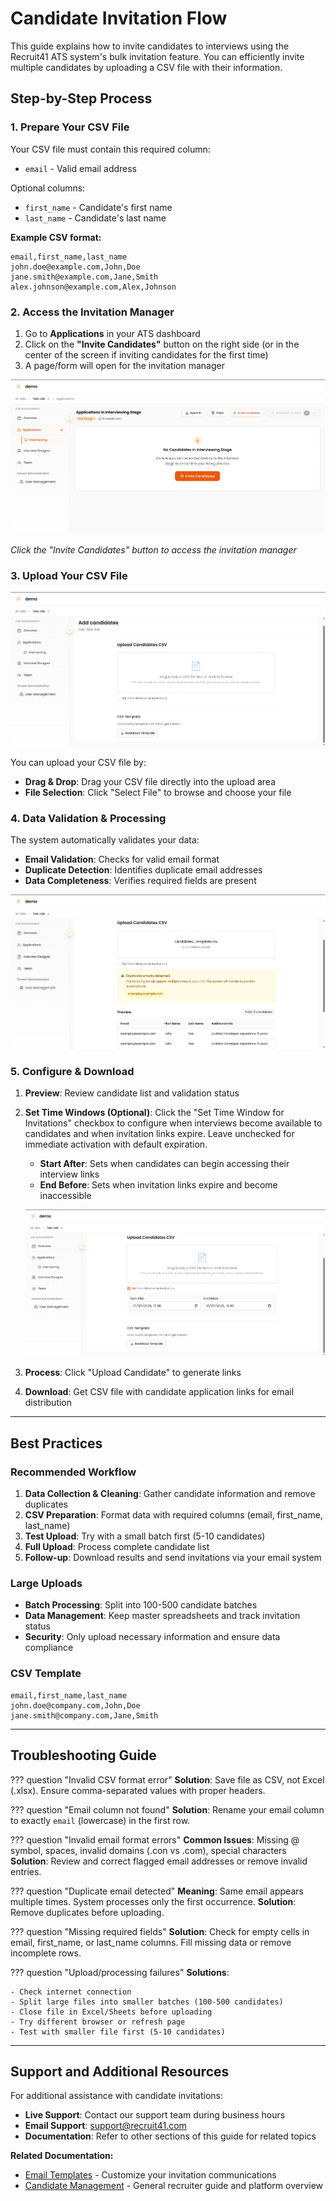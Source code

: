# Candidate Invitation Flow

This guide explains how to invite candidates to interviews using the Recruit41 ATS system's bulk invitation feature. You can efficiently invite multiple candidates by uploading a CSV file with their information.

## Step-by-Step Process

### 1. Prepare Your CSV File

Your CSV file must contain this required column:
- `email` - Valid email address

Optional columns:
- `first_name` - Candidate's first name  
- `last_name` - Candidate's last name

**Example CSV format:**
```csv
email,first_name,last_name
john.doe@example.com,John,Doe
jane.smith@example.com,Jane,Smith
alex.johnson@example.com,Alex,Johnson
```

### 2. Access the Invitation Manager

1. Go to **Applications** in your ATS dashboard
2. Click on the **"Invite Candidates"** button on the right side (or in the center of the screen if inviting candidates for the first time)
3. A page/form will open for the invitation manager

![Invite Candidates Button](../assets/images/invite-candidate.png)

*Click the "Invite Candidates" button to access the invitation manager*

### 3. Upload Your CSV File

![CSV Upload Interface](../assets/images/upload-csv.png)

You can upload your CSV file by:

- **Drag & Drop**: Drag your CSV file directly into the upload area
- **File Selection**: Click "Select File" to browse and choose your file

### 4. Data Validation & Processing

The system automatically validates your data:

- **Email Validation**: Checks for valid email format
- **Duplicate Detection**: Identifies duplicate email addresses  
- **Data Completeness**: Verifies required fields are present

![Validation Warning Example](../assets/images/warning.png)

### 5. Configure & Download

1. **Preview**: Review candidate list and validation status
2. **Set Time Windows (Optional)**: Click the "Set Time Window for Invitations" checkbox to configure when interviews become available to candidates and when invitation links expire. Leave unchecked for immediate activation with default expiration.
    - **Start After**: Sets when candidates can begin accessing their interview links
    - **End Before**: Sets when invitation links expire and become inaccessible

    ![Set Time Windows](../assets/images/set-time-windows.png)


3. **Process**: Click "Upload Candidate" to generate links
4. **Download**: Get CSV file with candidate application links for email distribution

---

## Best Practices

### Recommended Workflow

1. **Data Collection & Cleaning**: Gather candidate information and remove duplicates
2. **CSV Preparation**: Format data with required columns (email, first_name, last_name)
3. **Test Upload**: Try with a small batch first (5-10 candidates)
4. **Full Upload**: Process complete candidate list
5. **Follow-up**: Download results and send invitations via your email system

### Large Uploads

- **Batch Processing**: Split into 100-500 candidate batches
- **Data Management**: Keep master spreadsheets and track invitation status
- **Security**: Only upload necessary information and ensure data compliance

### CSV Template
```csv
email,first_name,last_name
john.doe@company.com,John,Doe
jane.smith@company.com,Jane,Smith
```

---

## Troubleshooting Guide

??? question "Invalid CSV format error"
    **Solution**: Save file as CSV, not Excel (.xlsx). Ensure comma-separated values with proper headers.

??? question "Email column not found"
    **Solution**: Rename your email column to exactly `email` (lowercase) in the first row.

??? question "Invalid email format errors"
    **Common Issues**: Missing @ symbol, spaces, invalid domains (.con vs .com), special characters
    **Solution**: Review and correct flagged email addresses or remove invalid entries.

??? question "Duplicate email detected"
    **Meaning**: Same email appears multiple times. System processes only the first occurrence.
    **Solution**: Remove duplicates before uploading.

??? question "Missing required fields"
    **Solution**: Check for empty cells in email, first_name, or last_name columns. Fill missing data or remove incomplete rows.

??? question "Upload/processing failures"
    **Solutions**: 

    - Check internet connection
    - Split large files into smaller batches (100-500 candidates)
    - Close file in Excel/Sheets before uploading
    - Try different browser or refresh page
    - Test with smaller file first (5-10 candidates)

---

## Support and Additional Resources

For additional assistance with candidate invitations:

- **Live Support**: Contact our support team during business hours
- **Email Support**: [support@recruit41.com](mailto:support@recruit41.com)
- **Documentation**: Refer to other sections of this guide for related topics

**Related Documentation:**

- [Email Templates](email-templates.md) - Customize your invitation communications
- [Candidate Management](index.md) - General recruiter guide and platform overview